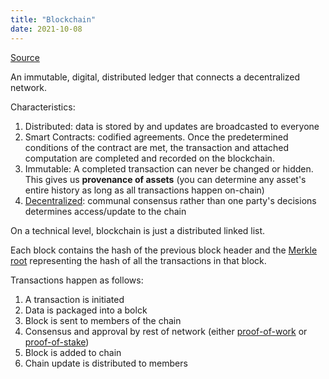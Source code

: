 ```yaml
---
title: "Blockchain"
date: 2021-10-08
---
```


[Source](https://docs.google.com/presentation/d/1aIjYKKM64Eyp497-j6wkDjCsHBA3CbbWg25UQ9Why3g/mobilepresent?slide=id.gefbf959b67_0_58)

An immutable, digital, distributed ledger that connects a decentralized network.

Characteristics:
1. Distributed: data is stored by and updates are broadcasted to everyone
2. Smart Contracts: codified agreements. Once the predetermined conditions of the contract are met, the transaction and attached computation are completed and recorded on the blockchain.
3. Immutable: A completed transaction can never be changed or hidden. This gives us **provenance of assets** (you can determine any asset's entire history as long as all transactions happen on-chain)
4. [Decentralized](thoughts/decentralization.md): communal consensus rather than one party's decisions determines access/update to the chain

On a technical level, blockchain is just a distributed linked list.

Each block contains the hash of the previous block header and the [Merkle root](https://www.investopedia.com/terms/m/merkle-tree.asp) representing the hash of all the transactions in that block.

Transactions happen as follows:
1. A transaction is initiated
2. Data is packaged into a bolck
3. Block is sent to members of the chain
4. Consensus and approval by rest of network (either [proof-of-work](thoughts/proof-of-work.md) or [proof-of-stake](thoughts/proof-of-stake.md))
5. Block is added to chain
6. Chain update is distributed to members
